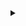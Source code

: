 <details>
<summary></summary>

:memo:
2023-07-27 AM 11:33
- 1105628 + 683395 = 1789023
- 6006(1445+4560) + 2990(1224+1765) = 8996

:memo:
2023-07-26 AM 8:07
- 1305628 + 683395 = 1989023
- 7092(1707+5385) + 2990(1224+1765) = 10082

:memo: 2023-07-03 AM 9:20
- 1307328 + 684617 = 1991945
- 7092(1679+5413) + 2990(1237+1752) = 10082

:memo: 2022-07-01 PM 08:21
- 8307.13 + 3046.44 + 1663.62 = 13017.19


&raquo;2023-06-30 AM 10:56
- 145281 + 4559 + 134072 + 7767 = 291679

&raquo;2023-05-31 PM 1:41
- 134078 + 135538 + 7766 = 277382

&raquo;2023-05-06 PM 1:54
- 122542.08 + 7766 + 123719.56 = 254027.64

&raquo;2023-03-31 AM 11:27
- 124918 + 7766 + 116236 = 248920

&raquo;2023-03-03 AM 11:04
- 120387 + 108431 + 7767 + 1304 = 237889

&raquo;2023-02-28 PM 01:39
- 222526 + 208562 + 7766 + 1349 = 440203
  
&raquo;2023-01-30 PM 11:27
- 148183 + 211821 + 4553 + 7767 = 372324

&raquo;2023-01-18 PM 09:30
- 198243 + 116794 +26000 = 341037

&raquo;2022-07-01 PM 08:21
- 96593 + 236576 = 333169

&raquo;2022-05-31 PM 06:47
- 253413 + 82028 + 4000 = 339441

&raquo;2022-02-12 PM 02:14
- all 1299829.02
- 1081640
- 218189.02

&raquo;2022-01-30 PM 04:16
- all 1189971
- 977612
- 212359

&raquo;2022-01-08 PM 07:03
- all 1127175
- 920646
- 206529

&raquo;2021-11-30 PM 09:21
- all 1076043.01
- 875343.99
- 200699.02

&raquo;2021-10-29 AM 11:23
- all 1050827.15
- 855958.13
- 194869.02

&raquo;2021-09-30 PM 01:51
- all 1022715.16
- 833676.14
- 189039.02

&raquo;2021-08-31 PM 07:53
- all 999207.02
- 815998
- 183209.02

&raquo;2021-07-31 PM 03:04
- all 918211.41
- 774387.51
- 177379.02

&raquo;2021-06-30 PM 09:33
- all 918211.41
- 748272.8
- 169938.61

&raquo;2021-06-01 AM 09:31
- all 891513.18
- 727118.57
- 164394.61

&raquo;2021-04-30 PM 01:40
- all 850986.26
- 680735.65
- 170250.61

&raquo;2021-03-31 PM 09:44
- all 820808.07
- 656101.46
- 164706.61

&raquo;2021-02-26 PM 02:30
- all 795580.44
- 636417.83
- 159162.61

&raquo;2021-02-10 PM 09:17
- all 713593.11
- 559974.5
- 153618.61

&raquo;2020-12-31
- all 632159.24
- 484084.63
- 148074.61

&raquo;2020-11-30
- all 610820.87
- 468290.26
- 142530.61

&raquo;2020-10-30
- all 594349
- 438520+19459
- 107097.10
- 29273

&raquo;2020-10-01
- all 561016.79
- 430190
- 107097.10
- 23729.70

&raquo;2020-08-31-14:01
- 412165.16
- 107097.10
- 18185.70

&raquo;2020-07-31-12:56
- 381466.17
- 107097.10
- 16641.70

&raquo;2020-07-15-09:59
- 366468.11
- 107097.10
- 11097.70

&raquo;2020-06-18-15:29
- 20000 老婆转账

&raquo;2020-05-31-21:24
- 326630.73
- 105748.32
- 5544

&raquo;2020-05-03-07:55
- 313976.77
- 105748.32

&raquo;2020-04-08-17:46
- 有人辞官归故里, 有人星夜赶科场

&raquo;2020-03-31-09:27
- 304468.16
- 104728.32

&raquo;2020-02-28-11:41
- 290299.28

&raquo;2020-01-07-09:47
- 234910.70

&raquo;2020-01-04-08:50
- 230363.26

&raquo;2019-12-01-15:40
- 231556.27

&raquo;2019-11-04-09:16
- 226531.30

&raquo;2019-09-08-10:39
- 206000.63

&raquo;2019-05-28-20:57
- 176384.00

&raquo;2019-02-12-13:00
- 165450.66
</details>
